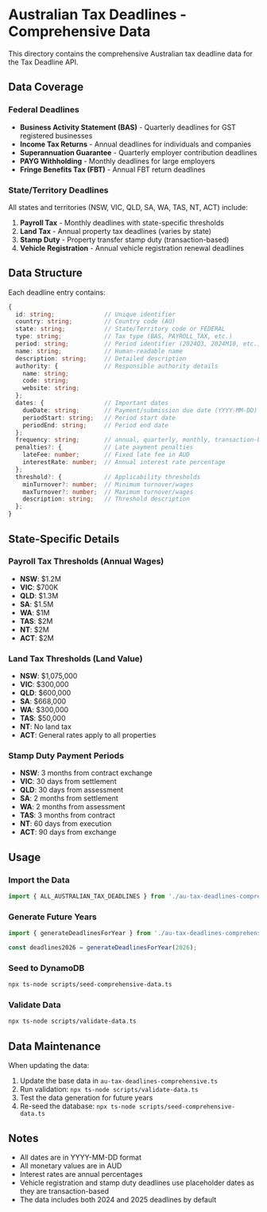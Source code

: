# Australian Tax Deadlines - Comprehensive Data

This directory contains the comprehensive Australian tax deadline data for the Tax Deadline API.

## Data Coverage

### Federal Deadlines
- **Business Activity Statement (BAS)** - Quarterly deadlines for GST registered businesses
- **Income Tax Returns** - Annual deadlines for individuals and companies
- **Superannuation Guarantee** - Quarterly employer contribution deadlines
- **PAYG Withholding** - Monthly deadlines for large employers
- **Fringe Benefits Tax (FBT)** - Annual FBT return deadlines

### State/Territory Deadlines

All states and territories (NSW, VIC, QLD, SA, WA, TAS, NT, ACT) include:

1. **Payroll Tax** - Monthly deadlines with state-specific thresholds
2. **Land Tax** - Annual property tax deadlines (varies by state)
3. **Stamp Duty** - Property transfer stamp duty (transaction-based)
4. **Vehicle Registration** - Annual vehicle registration renewal deadlines

## Data Structure

Each deadline entry contains:

```typescript
{
  id: string;              // Unique identifier
  country: string;         // Country code (AU)
  state: string;           // State/Territory code or FEDERAL
  type: string;            // Tax type (BAS, PAYROLL_TAX, etc.)
  period: string;          // Period identifier (2024Q3, 2024M10, etc.)
  name: string;            // Human-readable name
  description: string;     // Detailed description
  authority: {             // Responsible authority details
    name: string;
    code: string;
    website: string;
  };
  dates: {                 // Important dates
    dueDate: string;       // Payment/submission due date (YYYY-MM-DD)
    periodStart: string;   // Period start date
    periodEnd: string;     // Period end date
  };
  frequency: string;       // annual, quarterly, monthly, transaction-based
  penalties?: {            // Late payment penalties
    lateFee: number;       // Fixed late fee in AUD
    interestRate: number;  // Annual interest rate percentage
  };
  threshold?: {            // Applicability thresholds
    minTurnover?: number;  // Minimum turnover/wages
    maxTurnover?: number;  // Maximum turnover/wages
    description: string;   // Threshold description
  };
}
```

## State-Specific Details

### Payroll Tax Thresholds (Annual Wages)
- **NSW**: $1.2M
- **VIC**: $700K
- **QLD**: $1.3M
- **SA**: $1.5M
- **WA**: $1M
- **TAS**: $2M
- **NT**: $2M
- **ACT**: $2M

### Land Tax Thresholds (Land Value)
- **NSW**: $1,075,000
- **VIC**: $300,000
- **QLD**: $600,000
- **SA**: $668,000
- **WA**: $300,000
- **TAS**: $50,000
- **NT**: No land tax
- **ACT**: General rates apply to all properties

### Stamp Duty Payment Periods
- **NSW**: 3 months from contract exchange
- **VIC**: 30 days from settlement
- **QLD**: 30 days from assessment
- **SA**: 2 months from settlement
- **WA**: 2 months from assessment
- **TAS**: 3 months from contract
- **NT**: 60 days from execution
- **ACT**: 90 days from exchange

## Usage

### Import the Data
```typescript
import { ALL_AUSTRALIAN_TAX_DEADLINES } from './au-tax-deadlines-comprehensive';
```

### Generate Future Years
```typescript
import { generateDeadlinesForYear } from './au-tax-deadlines-comprehensive';

const deadlines2026 = generateDeadlinesForYear(2026);
```

### Seed to DynamoDB
```bash
npx ts-node scripts/seed-comprehensive-data.ts
```

### Validate Data
```bash
npx ts-node scripts/validate-data.ts
```

## Data Maintenance

When updating the data:

1. Update the base data in `au-tax-deadlines-comprehensive.ts`
2. Run validation: `npx ts-node scripts/validate-data.ts`
3. Test the data generation for future years
4. Re-seed the database: `npx ts-node scripts/seed-comprehensive-data.ts`

## Notes

- All dates are in YYYY-MM-DD format
- All monetary values are in AUD
- Interest rates are annual percentages
- Vehicle registration and stamp duty deadlines use placeholder dates as they are transaction-based
- The data includes both 2024 and 2025 deadlines by default